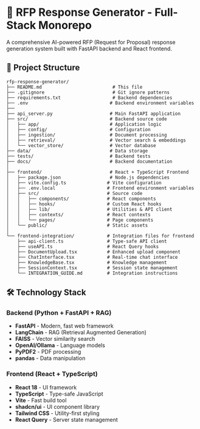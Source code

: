 # 🚀 RFP Response Generator - Full-Stack Monorepo

A comprehensive AI-powered RFP (Request for Proposal) response generation system built with FastAPI backend and React frontend.

## 📁 Project Structure

```
rfp-response-generator/
├── README.md                          # This file
├── .gitignore                         # Git ignore patterns
├── requirements.txt                   # Backend dependencies
├── .env                              # Backend environment variables
├── 
├── api_server.py                     # Main FastAPI application
├── src/                              # Backend source code
│   ├── app/                          # Application logic
│   ├── config/                       # Configuration
│   ├── ingestion/                    # Document processing
│   ├── retrieval/                    # Vector search & embeddings
│   └── vector_store/                 # Vector database
├── data/                             # Data storage
├── tests/                            # Backend tests
├── docs/                             # Backend documentation
│
├── frontend/                         # React + TypeScript Frontend
│   ├── package.json                  # Node.js dependencies
│   ├── vite.config.ts               # Vite configuration
│   ├── .env.local                   # Frontend environment variables
│   ├── src/                         # Source code
│   │   ├── components/              # React components
│   │   ├── hooks/                   # Custom React hooks
│   │   ├── lib/                     # Utilities & API client
│   │   ├── contexts/                # React contexts
│   │   └── pages/                   # Page components
│   └── public/                      # Static assets
│
└── frontend-integration/            # Integration files for frontend
    ├── api-client.ts                # Type-safe API client
    ├── useAPI.ts                    # React Query hooks
    ├── DocumentUpload.tsx           # Enhanced upload component
    ├── ChatInterface.tsx            # Real-time chat interface
    ├── KnowledgeBase.tsx            # Knowledge management
    ├── SessionContext.tsx           # Session state management
    └── INTEGRATION_GUIDE.md         # Integration instructions
```

## 🛠️ Technology Stack

### Backend (Python + FastAPI + RAG)
- **FastAPI** - Modern, fast web framework
- **LangChain** - RAG (Retrieval Augmented Generation)
- **FAISS** - Vector similarity search
- **OpenAI/Ollama** - Language models
- **PyPDF2** - PDF processing
- **pandas** - Data manipulation

### Frontend (React + TypeScript)
- **React 18** - UI framework
- **TypeScript** - Type-safe JavaScript
- **Vite** - Fast build tool
- **shadcn/ui** - UI component library
- **Tailwind CSS** - Utility-first styling
- **React Query** - Server state management


